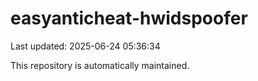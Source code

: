 # easyanticheat-hwidspoofer

Last updated: 2025-06-24 05:36:34

This repository is automatically maintained.
